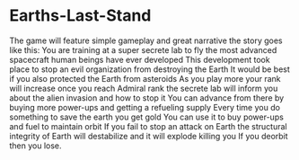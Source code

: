 # Earths-Last-Stand

The game will feature simple gameplay and great narrative
the story goes like this:
You are training at a super secrete lab to fly the most advanced spacecraft human beings have ever developed
This development took place to stop an evil organization from destroying the Earth
It would be best if you also protected the Earth from asteroids 
As you play more your rank will increase once you reach Admiral rank the secrete lab will inform you about the alien invasion and how to stop it
You can advance from there by buying more power-ups and getting a refueling supply 
Every time you do something to save the earth you get gold 
You can use it to buy power-ups and fuel to maintain orbit
If you fail to stop an attack on Earth the structural integrity of Earth will destabilize and it will explode killing you
If you deorbit then you lose.
